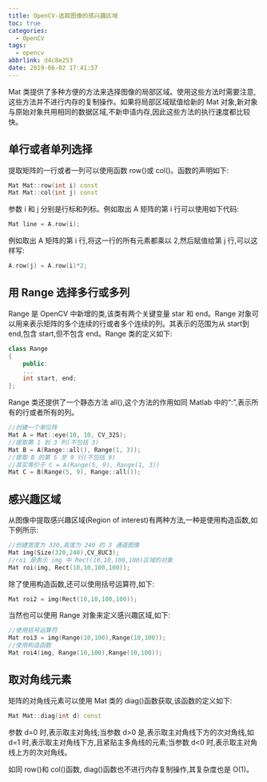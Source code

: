 ```yaml
---
title: OpenCV-选取图像的感兴趣区域
toc: true
categories:
  - OpenCV
tags:
  - opencv
abbrlink: d4c8e253
date: 2019-06-02 17:41:57
---
```


Mat 类提供了多种方便的方法来选择图像的局部区域。使用这些方法时需要注意,这些方法并不进行内存的复制操作。如果将局部区域赋值给新的 Mat 对象,新对象与原始对象共用相同的数据区域,不新申请内存,因此这些方法的执行速度都比较快。

<!-- more -->

## 单行或者单列选择

提取矩阵的一行或者一列可以使用函数 row()或 col()。函数的声明如下:

```c++
Mat Mat::row(int i) const
Mat Mat::col(int j) const
```

参数 i 和 j 分别是行标和列标。例如取出 A 矩阵的第 i 行可以使用如下代码:

```c++
Mat line = A.row(i);
```

例如取出 A 矩阵的第 i 行,将这一行的所有元素都乘以 2,然后赋值给第 j 行,可以这样写:

```c++
A.row(j) = A.row(i)*2;
```

## 用 Range 选择多行或多列

Range 是 OpenCV 中新增的类,该类有两个关键变量 star 和 end。Range 对象可以用来表示矩阵的多个连续的行或者多个连续的列。其表示的范围为从 start到 end,包含 start,但不包含 end。Range 类的定义如下:

```c++
class Range
{
    public:
    ...
    int start, end;
};
```

Range 类还提供了一个静态方法 all(),这个方法的作用如同 Matlab 中的“:”,表示所有的行或者所有的列。

```c++
//创建一个单位阵
Mat A = Mat::eye(10, 10, CV_32S);
//提取第 1 到 3 列(不包括 3)
Mat B = A(Range::all(), Range(1, 3));
//提取 B 的第 5 至 9 行(不包括 9)
//其实等价于 C = A(Range(5, 9), Range(1, 3))
Mat C = B(Range(5, 9), Range::all());
```

## 感兴趣区域

从图像中提取感兴趣区域(Region of interest)有两种方法,一种是使用构造函数,如下例所示:

```c++
//创建宽度为 320,高度为 240 的 3 通道图像
Mat img(Size(320,240),CV_8UC3);
//roi 是表示 img 中 Rect(10,10,100,100)区域的对象
Mat roi(img, Rect(10,10,100,100));
```

除了使用构造函数,还可以使用括号运算符,如下:

```c++
Mat roi2 = img(Rect(10,10,100,100));
```

当然也可以使用 Range 对象来定义感兴趣区域,如下:

```c++
//使用括号运算符
Mat roi3 = img(Range(10,100),Range(10,100));
//使用构造函数
Mat roi4(img, Range(10,100),Range(10,100));
```

## 取对角线元素

矩阵的对角线元素可以使用 Mat 类的 diag()函数获取,该函数的定义如下:

```c++
Mat Mat::diag(int d) const
```

参数 d=0 时,表示取主对角线;当参数 d>0 是,表示取主对角线下方的次对角线,如 d=1 时,表示取主对角线下方,且紧贴主多角线的元素;当参数 d<0 时,表示取主对角线上方的次对角线。

如同 row()和 col()函数, diag()函数也不进行内存复制操作,其复杂度也是 O(1)。